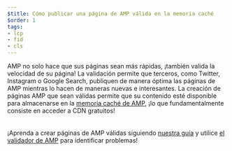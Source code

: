 ```yaml
---
$title: Cómo publicar una página de AMP válida en la memoria caché
$order: 1
tags:
- lcp
- fid
- cls
---
```


AMP no solo hace que sus páginas sean más rápidas, ¡también valida la velocidad de su página! La validación permite que terceros, como Twitter, Instagram o Google Search, publiquen de manera óptima las páginas de AMP mientras lo hacen de maneras nuevas e interesantes. La creación de páginas AMP que sean válidas permite que su contenido esté disponible para almacenarse en la [memoria caché de AMP](https://amp.dev/documentation/guides-and-tutorials/learn/amp-caches-and-cors/how_amp_pages_are_cached/#what-amp-caches-are-available?), ¡lo que fundamentalmente consiste en acceder a CDN gratuitos! <br> <br><br>¡Aprenda a crear páginas de AMP válidas siguiendo [nuestra guía](https://amp.dev/documentation/guides-and-tutorials/learn/validation-workflow/validate_amp/) y utilice [el validador de AMP](http://validator.amp.dev/#url=%24%7BURL%7D) para identificar problemas!
